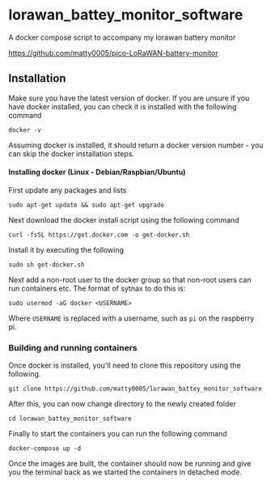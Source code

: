 # lorawan_battey_monitor_software
A docker compose script to accompany my lorawan battery monitor

https://github.com/matty0005/pico-LoRaWAN-battery-monitor

## Installation
Make sure you have the latest version of docker. If you are unsure if you have docker installed, you can check it is installed with the following command
```
docker -v
```
Assuming docker is installed, it should return a docker version number - you can skip the docker installation steps.

#### Installing docker (Linux - Debian/Raspbian/Ubuntu)
First update any packages and lists
```
sudo apt-get update && sudo apt-get upgrade
```

Next download the docker install script using the following command
```
curl -fsSL https://get.docker.com -o get-docker.sh
```
Install it by executing the following
```
sudo sh get-docker.sh
```

Next add a non-root user to the docker group so that non-root users can run containers etc. The format of sytnax to do this is:
```
sudo usermod -aG docker <USERNAME>
```
Where `USERNAME` is replaced with a username, such as `pi` on the raspberry pi.

### Building and running containers
Once docker is installed, you'll need to clone this repository using the following.
```
git clone https://github.com/matty0005/lorawan_battey_monitor_software
```
After this, you can now change directory to the newly created folder 
```
cd lorawan_battey_monitor_software
```
Finally to start the containers you can run the following command
```
docker-compose up -d
```

Once the images are built, the container should now be running and give you the terminal back as we started the containers in detached mode.
